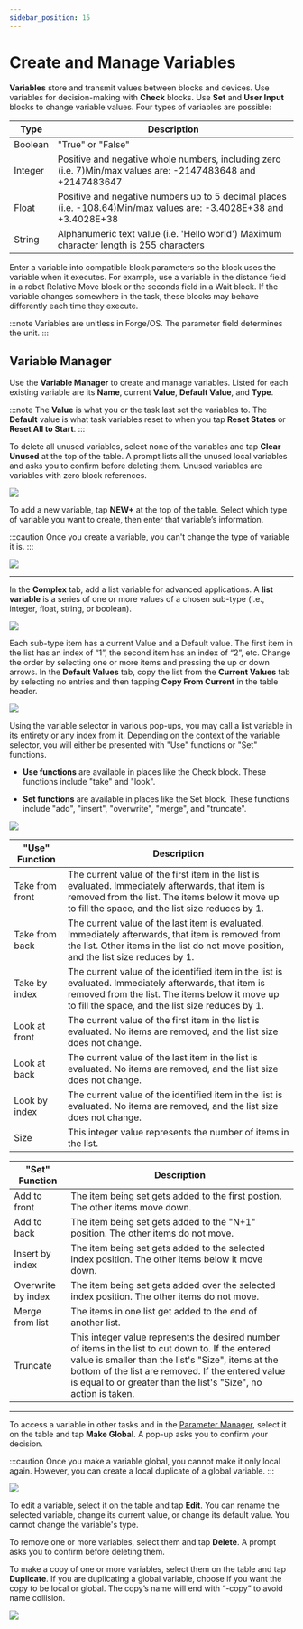 ```yaml
---
sidebar_position: 15
---
```


# Create and Manage Variables

**Variables** store and transmit values between blocks and devices. Use variables for decision-making with **Check** blocks. Use **Set** and **User Input** blocks to change variable values. Four types of variables are possible:

|Type|Description|
|----|-----------|
|Boolean|"True" or "False"|
|Integer|Positive and negative whole numbers, including zero \(i.e. 7\)Min/max values are: -2147483648 and +2147483647|
|Float|Positive and negative numbers up to 5 decimal places \(i.e. -108.64\)Min/max values are: -3.4028E+38 and +3.4028E+38|
|String|Alphanumeric text value \(i.e. 'Hello world'\) Maximum character length is 255 characters|

Enter a variable into compatible block parameters so the block uses the variable when it executes. For example, use a variable in the distance field in a robot Relative Move block or the seconds field in a Wait block. If the variable changes somewhere in the task, these blocks may behave differently each time they execute.

:::note
Variables are unitless in Forge/OS. The parameter field determines the unit.
:::

## Variable Manager

Use the **Variable Manager** to create and manage variables. Listed for each existing variable are its **Name**, current **Value**, **Default Value**, and **Type**.

:::note
The **Value** is what you or the task last set the variables to. The **Default** value is what task variables reset to when you tap **Reset States** or **Reset All to Start**.
:::

To delete all unused variables, select none of the variables and tap **Clear Unused** at the top of the table. A prompt lists all the unused local variables and asks you to confirm before deleting them. Unused variables are variables with zero block references.

![](../Images/TaskCanvas/VariableManager.png)

To add a new variable, tap **NEW+** at the top of the table. Select which type of variable you want to create, then enter that variable’s information.

:::caution
Once you create a variable, you can't change the type of variable it is.
:::

![](../Images/TaskCanvas/VariableManager-New-Simple.png)

---

In the **Complex** tab, add a list variable for advanced applications. A **list variable** is a series of one or more values of a chosen sub-type \(i.e., integer, float, string, or boolean\).

![](../Images/TaskCanvas/VariableManager-New-Complex.png)

Each sub-type item has a current Value and a Default value. The first item in the list has an index of “1”, the second item has an index of “2”, etc. Change the order by selecting one or more items and pressing the up or down arrows. In the **Default Values** tab, copy the list from the **Current Values** tab by selecting no entries and then tapping **Copy From Current** in the table header.

![](../Images/TaskCanvas/VariableManager-New-Complex-DefaultValues-MultiSelect.png)

Using the variable selector in various pop-ups, you may call a list variable in its entirety or any index from it. Depending on the context of the variable selector, you will either be presented with "Use" functions or "Set" functions. 

-   **Use functions** are available in places like the Check block. These functions include "take" and "look".

-   **Set functions** are available in places like the Set block. These functions include "add", "insert", "overwrite", "merge", and "truncate".

![](../Images/TaskCanvas/VariableSelector-ListVariable.png)

|"Use" Function|Description|
|--------------|-----------|
|Take from front|The current value of the first item in the list is evaluated. Immediately afterwards, that item is removed from the list. The items below it move up to fill the space, and the list size reduces by 1.|
|Take from back|The current value of the last item is evaluated. Immediately afterwards, that item is removed from the list. Other items in the list do not move position, and the list size reduces by 1.|
|Take by index|The current value of the identified item in the list is evaluated. Immediately afterwards, that item is removed from the list. The items below it move up to fill the space, and the list size reduces by 1.|
|Look at front|The current value of the first item in the list is evaluated. No items are removed, and the list size does not change.|
|Look at back|The current value of the last item in the list is evaluated. No items are removed, and the list size does not change.|
|Look by index|The current value of the identified item in the list is evaluated. No items are removed, and the list size does not change.|
|Size|This integer value represents the number of items in the list.|


|"Set" Function|Description|
|--------------|-----------|
|Add to front|The item being set gets added to the first postion. The other items move down.|
|Add to back|The item being set gets added to the "N+1" position. The other items do not move.|
|Insert by index|The item being set gets added to the selected index position. The other items below it move down.|
|Overwrite by index|The item being set gets added over the selected index position. The other items do not move.|
|Merge from list|The items in one list get added to the end of another list.|
|Truncate|This integer value represents the desired number of items in the list to cut down to. If the entered value is smaller than the list's "Size", items at the bottom of the list are removed. If the entered value is equal to or greater than the list's "Size", no action is taken.|

---

To access a variable in other tasks and in the [Parameter Manager](../ParameterManager/GlobalUserVariables.md), select it on the table and tap **Make Global**. A pop-up asks you to confirm your decision.

:::caution
Once you make a variable global, you cannot make it only local again. However, you can create a local duplicate of a global variable.
:::

![](../Images/TaskCanvas/VariableManager-Select.png)

To edit a variable, select it on the table and tap **Edit**. You can rename the selected variable, change its current value, or change its default value. You cannot change the variable's type.

To remove one or more variables, select them and tap **Delete**. A prompt asks you to confirm before deleting them.

To make a copy of one or more variables, select them on the table and tap **Duplicate**. If you are duplicating a global variable, choose if you want the copy to be local or global. The copy’s name will end with “-copy” to avoid name collision.

![](../Images/TaskCanvas/VariableManager-DuplicateGlobal.png)

